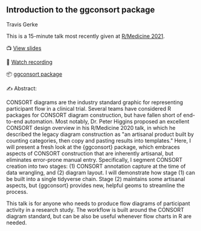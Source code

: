 ## Introduction to the ggconsort package

[slides]: https://tgerke.github.io/ggconsort-talk/#1
[recording]: https://www.youtube.com/watch?v=a8A638n6Qew
[package]: https://tgerke.github.io/ggconsort/

Travis Gerke

This is a 15-minute talk most recently given at [R/Medicine 2021](https://r-medicine.org/).

&#x1F4FA; [View slides][slides]

&#x1F3A5; [Watch recording][recording]

&#x1f4e6; [ggconsort package][package]

&#x270D;&#xFE0F; Abstract: 

CONSORT diagrams are the industry standard graphic for representing participant flow in a clinical trial. Several teams have considered R packages for CONSORT diagram construction, but have fallen short of end-to-end automation. Most notably, Dr. Peter Higgins proposed an excellent CONSORT design overview in his R/Medicine 2020 talk, in which he described the legacy diagram construction as "an artisanal product built by counting categories, then copy and pasting results into templates." Here, I will present a fresh look at the {ggconsort} package, which embraces aspects of CONSORT construction that are inherently artisanal, but eliminates error-prone manual entry. Specifically, I segment CONSORT creation into two stages: (1) CONSORT annotation capture at the time of data wrangling, and (2) diagram layout. I will demonstrate how stage (1) can be built into a single tidyverse chain. Stage (2) maintains some artisanal aspects, but {ggconsort} provides new, helpful geoms to streamline the process.

This talk is for anyone who needs to produce flow diagrams of participant activity in a research study. The workflow is built around the CONSORT diagram standard, but can be also be useful whenever flow charts in R are needed.

